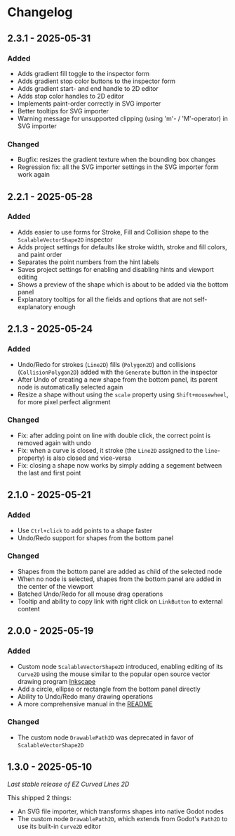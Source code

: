 # Changelog

## 2.3.1 - 2025-05-31

### Added
- Adds gradient fill toggle to the inspector form
- Adds gradient stop color buttons to the inspector form
- Adds gradient start- and end handle to 2D editor
- Adds stop color handles to 2D editor
- Implements paint-order correctly in SVG importer
- Better tooltips for SVG importer
- Warning message for unsupported clipping (using 'm'- / 'M'-operator) in SVG importer

### Changed
- Bugfix: resizes the gradient texture when the bounding box changes
- Regression fix: all the SVG importer settings in the SVG importer form work again

## 2.2.1 - 2025-05-28

### Added
- Adds easier to use forms for Stroke, Fill and Collision shape to the `ScalableVectorShape2D` inspector
- Adds project settings for defaults like stroke width, stroke and fill colors, and paint order
- Separates the point numbers from the hint labels
- Saves project settings for enabling and disabling hints and viewport editing
- Shows a preview of the shape which is about to be added via the bottom panel
- Explanatory tooltips for all the fields and options that are not self-explanatory enough


## 2.1.3 - 2025-05-24

### Added
- Undo/Redo for strokes (`Line2D`) fills (`Polygon2D`) and collisions (`CollisionPolygon2D`) added with the `Generate` button in the inspector
- After Undo of creating a new shape from the bottom panel, its parent node is automatically selected again
- Resize a shape without using the `scale` property using `Shift+mousewheel`, for more pixel perfect alignment


### Changed
- Fix: after adding point on line with double click, the correct point is removed again with undo
- Fix: when a curve is closed, it stroke (the `Line2D` assigned to the `line`-property) is also closed and vice-versa
- Fix: closing a shape now works by simply adding a segement between the last and first point

## 2.1.0 - 2025-05-21

### Added
- Use `Ctrl+click` to add points to a shape faster
- Undo/Redo support for shapes from the bottom panel

### Changed
- Shapes from the bottom panel are added as child of the selected node
- When no node is selected, shapes from the bottom panel are added in the center of the viewport
- Batched Undo/Redo for all mouse drag operations
- Tooltip and ability to copy link with right click on `LinkButton` to external content


## 2.0.0 - 2025-05-19

### Added

- Custom node `ScalableVectorShape2D` introduced, enabling editing of its `Curve2D` using the mouse similar to the popular open source vector drawing program [Inkscape](https://inkscape.org/)
- Add a circle, ellipse or rectangle from the bottom panel directly
- Ability to Undo/Redo many drawing operations
- A more comprehensive manual in the [README](./README.md)

### Changed

- The custom node `DrawablePath2D` was deprecated in favor of `ScalableVectorShape2D`


## 1.3.0 - 2025-05-10

_Last stable release of EZ Curved Lines 2D_

This shipped 2 things:

- An SVG file importer, which transforms shapes into native Godot nodes
- The custom node `DrawablePath2D`, which extends from Godot's `Path2D` to use its built-in `Curve2D` editor